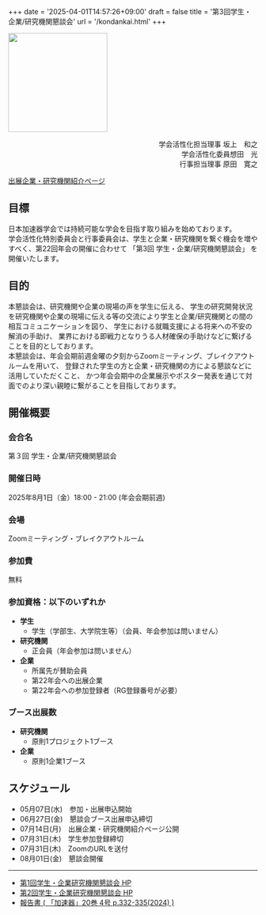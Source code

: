 +++
date = '2025-04-01T14:57:26+09:00'
draft = false
title = '第3回学生・企業/研究機関懇談会'
url = '/kondankai.html'
+++


<a href="images/kondankai_poster.pdf"><img src="images/kondankai_poster.jpg" width="200"></a>

<div style="text-align: right;">
学会活性化担当理事 <span class="name">坂上　和之</span><br>
学会活性化委員<span class="name">想田　光</span><br>
行事担当理事 <span class="name">原田　寛之</span><br>
</div>

[出展企業・研究機関紹介ページ](kondankai-corplist.html)


## 目標

日本加速器学会では持続可能な学会を目指す取り組みを始めております。  
学会活性化特別委員会と行事委員会は、学生と企業・研究機関を繋ぐ機会を増やすべく、第22回年会の開催に合わせて
「第3回 学生・企業/研究機関懇談会」
を開催いたします。

## 目的

本懇談会は、研究機関や企業の現場の声を学生に伝える、
学生の研究開発状況を研究機関や企業の現場に伝える等の交流により学生と企業/研究機関との間の相互コミュニケーションを図り、
学生における就職支援による将来への不安の解消の手助け、
業界における即戦力となりうる人材確保の手助けなどに繋げることを目的としております。  
本懇談会は、年会会期前週金曜の夕刻からZoomミーティング、ブレイクアウトルームを用いて、
登録された学生の方と企業・研究機関の方による懇談などに活用していただくこと、
かつ年会会期中の企業展示やポスター発表を通じて対面でのより深い親睦に繋がることを目指しております。

## 開催概要

### 会合名

第３回 学生・企業/研究機関懇談会

### 開催日時

2025年8月1日（金）18:00 - 21:00 (年会会期前週)

### 会場

Zoomミーティング・ブレイクアウトルーム

### 参加費

無料

### 参加資格：以下のいずれか

* <b>学生</b>
  * 学生（学部生、大学院生等）（会員、年会参加は問いません）
* <b>研究機関</b>
  * 正会員（年会参加は問いません）
* <b>企業</b>
  * 所属先が賛助会員
  * 第22年会への出展企業
  * 第22年会への参加登録者（RG登録番号が必要）

### ブース出展数

* <b>研究機関</b>
  * 原則1プロジェクト1ブース
* <b>企業</b>
  * 原則1企業1ブース

## スケジュール

* 05月07日(水)　参加・出展申込開始
* 06月27日(金)　懇談会ブース出展申込締切
* 07月14日(月)　出展企業・研究機関紹介ページ公開
* 07月31日(木)　学生参加登録締切
* 07月31日(木)　ZoomのURLを送付
* 08月01日(金)　懇談会開催

---

* [第1回学生・企業研究機関懇談会 HP](https://conference.wdc-jp.com/pasj/2023/)
* [第2回学生・企業研究機関懇談会 HP](https://conference.wdc-jp.com/pasj/2024/)
* [報告書 ( 「加速器」20巻 4号 p.332-335(2024) )](https://www.jstage.jst.go.jp/article/pasj/20/4/20_200402/_pdf/-char/ja)
